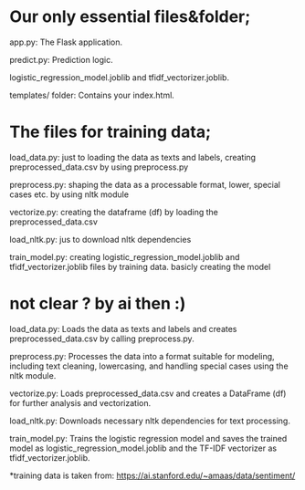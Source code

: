 # Our only essential files&folder;

app.py: The Flask application.

predict.py: Prediction logic.

logistic_regression_model.joblib and tfidf_vectorizer.joblib.

templates/ folder: Contains your index.html.


# The files for training data;

load_data.py: just to loading the data as texts and labels, creating preprocessed_data.csv by using preprocess.py

preprocess.py: shaping the data as a processable format, lower, special cases etc. by using nltk module

vectorize.py: creating the dataframe (df) by loading the preprocessed_data.csv

load_nltk.py: jus to download nltk dependencies

train_model.py: creating logistic_regression_model.joblib and tfidf_vectorizer.joblib files by training data. basicly creating the model


# not clear ? by ai then :)

load_data.py: Loads the data as texts and labels and creates preprocessed_data.csv by calling preprocess.py.

preprocess.py: Processes the data into a format suitable for modeling, including text cleaning, lowercasing, and handling special cases using the nltk module.

vectorize.py: Loads preprocessed_data.csv and creates a DataFrame (df) for further analysis and vectorization.

load_nltk.py: Downloads necessary nltk dependencies for text processing.

train_model.py: Trains the logistic regression model and saves the trained model as logistic_regression_model.joblib and the TF-IDF vectorizer as tfidf_vectorizer.joblib.

*training data is taken from: https://ai.stanford.edu/~amaas/data/sentiment/
